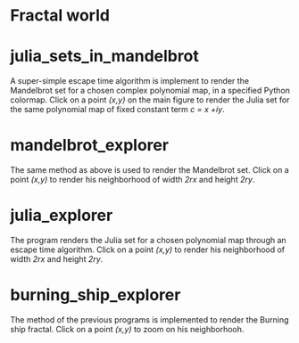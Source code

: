 # Fractal world

# julia_sets_in_mandelbrot

A super-simple escape time algorithm is implement to render the Mandelbrot set for a chosen complex polynomial map, in a specified Python colormap. Click on a point *(x,y)* on the main figure to render the Julia set for the same polynomial map of fixed constant term *c = x +iy*.

# mandelbrot_explorer

The same method as above is used to render the Mandelbrot set. Click on a point *(x,y)* to render his neighborhood of width *2rx* and height *2ry*.

# julia_explorer

The program renders the Julia set for a chosen polynomial map through an escape time algorithm. Click on a point *(x,y)* to render his neighborhood of width *2rx* and height *2ry*.

# burning_ship_explorer

The method of the previous programs is implemented to render the Burning ship fractal. Click on a point *(x,y)* to zoom on his neighborhooh.
